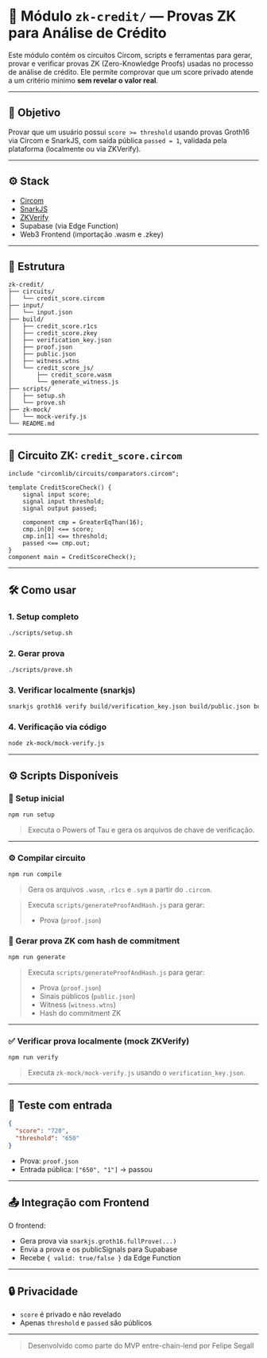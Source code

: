 # 🔐 Módulo `zk-credit/` — Provas ZK para Análise de Crédito

Este módulo contém os circuitos Circom, scripts e ferramentas para gerar, provar e verificar provas ZK (Zero-Knowledge Proofs) usadas no processo de análise de crédito. Ele permite comprovar que um score privado atende a um critério mínimo **sem revelar o valor real**.

---

## 🎯 Objetivo

Provar que um usuário possui `score >= threshold` usando provas Groth16 via Circom e SnarkJS, com saída pública `passed = 1`, validada pela plataforma (localmente ou via ZKVerify).

---

## ⚙️ Stack

- [Circom](https://docs.circom.io/)
- [SnarkJS](https://github.com/iden3/snarkjs)
- [ZKVerify](https://zkverify.io/)
- Supabase (via Edge Function)
- Web3 Frontend (importação .wasm e .zkey)

---

## 📁 Estrutura

```
zk-credit/
├── circuits/
│   └── credit_score.circom
├── input/
│   └── input.json
├── build/
│   ├── credit_score.r1cs
│   ├── credit_score.zkey
│   ├── verification_key.json
│   ├── proof.json
│   ├── public.json
│   ├── witness.wtns
│   └── credit_score_js/
│       ├── credit_score.wasm
│       └── generate_witness.js
├── scripts/
│   ├── setup.sh
│   └── prove.sh
├── zk-mock/
│   └── mock-verify.js
└── README.md
```

---

## 🧩 Circuito ZK: `credit_score.circom`

```circom
include "circomlib/circuits/comparators.circom";

template CreditScoreCheck() {
    signal input score;
    signal input threshold;
    signal output passed;

    component cmp = GreaterEqThan(16);
    cmp.in[0] <== score;
    cmp.in[1] <== threshold;
    passed <== cmp.out;
}
component main = CreditScoreCheck();
```

---

## 🛠️ Como usar

### 1. Setup completo

```bash
./scripts/setup.sh
```

### 2. Gerar prova

```bash
./scripts/prove.sh
```

### 3. Verificar localmente (snarkjs)

```bash
snarkjs groth16 verify build/verification_key.json build/public.json build/proof.json
```

### 4. Verificação via código

```bash
node zk-mock/mock-verify.js
```

---

## ⚙️ Scripts Disponíveis

### 🔧 Setup inicial

```bash
npm run setup
```

> Executa o Powers of Tau e gera os arquivos de chave de verificação.

---

### ⚙️ Compilar circuito

```bash
npm run compile
```

> Gera os arquivos `.wasm`, `.r1cs` e `.sym` a partir do `.circom`.


> Executa `scripts/generateProofAndHash.js` para gerar:
>
> - Prova (`proof.json`)

### 🧪 Gerar prova ZK com hash de commitment

```bash
npm run generate
```

> Executa `scripts/generateProofAndHash.js` para gerar:
>
> - Prova (`proof.json`)
> - Sinais públicos (`public.json`)
> - Witness (`witness.wtns`)
> - Hash do commitment ZK

---

### ✅ Verificar prova localmente (mock ZKVerify)

```bash
npm run verify
```

> Executa `zk-mock/mock-verify.js` usando o `verification_key.json`.

---

## 🧪 Teste com entrada

```json
{
  "score": "720",
  "threshold": "650"
}
```

- Prova: `proof.json`
- Entrada pública: `["650", "1"]` → passou

---

## 📤 Integração com Frontend

O frontend:
- Gera prova via `snarkjs.groth16.fullProve(...)`
- Envia a prova e os publicSignals para Supabase
- Recebe `{ valid: true/false }` da Edge Function

---

## 🔒 Privacidade

- `score` é privado e não revelado
- Apenas `threshold` e `passed` são públicos

---

> Desenvolvido como parte do MVP entre-chain-lend por Felipe Segall